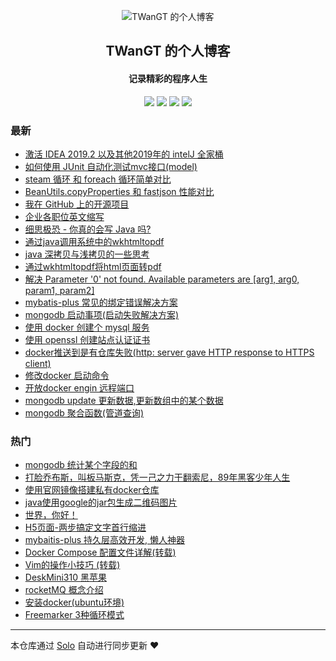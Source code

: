 <p align="center"><img alt="TWanGT 的个人博客" src="http://twangt.wang/myicon.png"></p><h2 align="center">
TWanGT 的个人博客
</h2>

<h4 align="center">记录精彩的程序人生</h4>
<p align="center"><a title="TWanGT 的个人博客" target="_blank" href="https://github.com/TWanGT/solo-blog"><img src="https://img.shields.io/github/last-commit/TWanGT/solo-blog.svg?style=flat-square&color=FF9900"></a>
<a title="GitHub repo size in bytes" target="_blank" href="https://github.com/TWanGT/solo-blog"><img src="https://img.shields.io/github/repo-size/TWanGT/solo-blog.svg?style=flat-square"></a>
<a title="Solo Version" target="_blank" href="https://github.com/b3log/solo/releases"><img src="https://img.shields.io/badge/solo-3.6.3-f1e05a.svg?style=flat-square&color=blueviolet"></a>
<a title="Hits" target="_blank" href="https://github.com/b3log/hits"><img src="https://hits.b3log.org/TWanGT/solo-blog.svg"></a></p>

### 最新

* [激活 IDEA 2019.2 以及其他2019年的 intelJ 全家桶](http://twangt.wang/articles/2019/10/14/1571033607803.html)
* [如何使用 JUnit 自动化测试mvc接口(model)](http://twangt.wang/articles/2019/10/12/1570851959324.html)
* [ steam 循环 和 foreach 循环简单对比](http://twangt.wang/articles/2019/10/11/1570783962109.html)
* [BeanUtils.copyProperties 和 fastjson 性能对比](http://twangt.wang/articles/2019/10/08/1570526423397.html)
* [我在 GitHub 上的开源项目](http://twangt.wang/my-github-repos)
* [企业各职位英文缩写](http://twangt.wang/articles/2019/09/20/1568964857995.html)
* [细思极恐 - 你真的会写 Java 吗?](http://twangt.wang/articles/2019/09/04/1567570306957.html)
* [通过java调用系统中的wkhtmltopdf](http://twangt.wang/articles/2019/08/22/1566462502776.html)
* [java 深拷贝与浅拷贝的一些思考](http://twangt.wang/articles/2019/08/21/1566358186937.html)
* [通过wkhtmltopdf将html页面转pdf](http://twangt.wang/articles/2019/08/14/1565763800344.html)
* [解决  Parameter '0' not found. Available parameters are [arg1, arg0, param1, param2]](http://twangt.wang/articles/2019/08/09/1565338441885.html)
* [mybatis-plus 常见的绑定错误解决方案](http://twangt.wang/articles/2019/08/09/1565334515244.html)
* [mongodb 启动事项(启动失败解决方案)](http://twangt.wang/articles/2019/08/05/1564987199205.html)
* [使用 docker 创建个 mysql 服务](http://twangt.wang/docker,容器,mysql,数据库)
* [使用 openssl 创建站点认证证书](http://twangt.wang/articles/2019/08/02/1564715676396.html)
* [docker推送到是有仓库失败(http: server gave HTTP response to HTTPS client)](http://twangt.wang/articles/2019/08/01/1564647169510.html)
* [修改docker 启动命令](http://twangt.wang/articles/2019/08/01/1564641887164.html)
* [开放docker engin 远程端口](http://twangt.wang/articles/2019/08/01/1564641747778.html)
* [mongodb update 更新数据,更新数组中的某个数据](http://twangt.wang/articles/2019/08/01/1564639209892.html)
* [mongodb 聚合函数(管道查询)](http://twangt.wang/articles/2019/08/01/1564639140699.html)

### 热门

* [mongodb 统计某个字段的和](http://twangt.wang/articles/2019/08/01/1564639100757.html)
* [打脸乔布斯，叫板马斯克，凭一己之力干翻索尼，89年黑客少年人生](http://twangt.wang/articles/2019/07/22/1563797899059.html)
* [使用官网镜像搭建私有docker仓库](http://twangt.wang/articles/2019/07/31/1564576993708.html)
* [java使用google的jar包生成二维码图片](http://twangt.wang/articles/2019/07/20/1563594066224.html)
* [世界，你好！](http://twangt.wang/hello-solo)
* [H5页面-两步搞定文字首行缩进](http://twangt.wang/articles/2019/07/30/1564455845776.html)
* [ mybaitis-plus 持久层高效开发, 懒人神器](http://twangt.wang/articles/2019/07/30/1564455655383.html)
* [Docker Compose 配置文件详解(转载)](http://twangt.wang/articles/2019/07/31/1564555619418.html)
* [Vim的操作小技巧 (转载)](http://twangt.wang/articles/2019/07/30/1564455574852.html)
* [DeskMini310 黑苹果](http://twangt.wang/articles/2019/07/30/1564456044182.html)
* [rocketMQ 概念介绍](http://twangt.wang/articles/2019/07/30/1564455929020.html)
* [安装docker(ubuntu环境)](http://twangt.wang/articles/2019/07/20/1563593595366.html)
* [Freemarker 3种循环模式](http://twangt.wang/articles/2019/07/30/1564455787984.html)



---

本仓库通过 [Solo](https://github.com/b3log/solo) 自动进行同步更新 ❤️ 